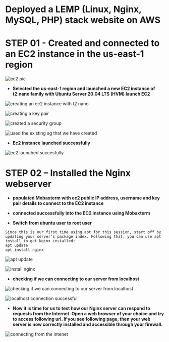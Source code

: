 
# Deployed a LEMP (Linux, Nginx, MySQL, PHP) stack website on AWS

# STEP 01 - Created and connected to an EC2 instance in the us-east-1 region

![ec2 pic](https://github.com/titusnangitech/LEMP-web-stack-implementation-project/assets/128609800/f43b1685-2d20-4b4d-b811-598b7960532c)

- **Selected the us-east-1 region and launched a new EC2 instance of t2.nano family with Ubuntu Server 20.04 LTS (HVM) launch EC2**

![creating an ec2 instance with t2 nano](https://github.com/titusnangitech/LEMP-web-stack-implementation-project/assets/128609800/67ef9089-e6f1-47c8-aa34-a8b757c75876)


![creating a key pair](https://github.com/titusnangitech/LEMP-web-stack-implementation-project/assets/128609800/2a786407-a7dc-4453-9aad-1b71c6e82796)

![created a security group](https://github.com/titusnangitech/LEMP-web-stack-implementation-project/assets/128609800/f75c3051-822c-45b6-9c1e-c27bc34dcddc)

![used the existing sg that we have created](https://github.com/titusnangitech/LEMP-web-stack-implementation-project/assets/128609800/09b6ee80-17ce-4606-8996-ff6b6a5efbfd)

- **Ec2 instance launched successfully**

![ec2 launched succesfully](https://github.com/titusnangitech/LEMP-web-stack-implementation-project/assets/128609800/50e3eced-4a1e-4de3-aa48-5b3b091e3be2)

# STEP 02 – Installed the Nginx webserver

- **populated Mobaxterm with ec2 public IP address, username and key pair details to connect to the EC2 instance**




- **connected successfully into the EC2 instance using Mobaxterm**


- **Switch from ubuntu user to root user**


```
Since this is our first time using apt for this session, start off by updating your server’s package index. Following that, you can use apt install to get Nginx installed:
apt update
apt install nginx
```
![apt update](https://github.com/titusnangitech/LEMP-web-stack-implementation-project/assets/128609800/cd192bec-dd02-46f5-a709-5a5e7947239f)

![install nginx](https://github.com/titusnangitech/LEMP-web-stack-implementation-project/assets/128609800/642531de-b1e9-4089-8bf1-a3806e81ee4e)



- **checking if we can connecting to our server from localhost**

![checking if we can connecting to our server from localhost](https://github.com/titusnangitech/LEMP-web-stack-implementation-project/assets/128609800/059f5fb4-552f-4408-a3e7-bccff7379dac)

![localhost connection successful](https://github.com/titusnangitech/LEMP-web-stack-implementation-project/assets/128609800/39a163ac-e048-4fd6-bdec-8df22487daff)

- **Now it is time for us to test how our Nginx server can respond to requests from the Internet. Open a web browser of your choice and try to access following url. If you see following page, then your web server is now correctly installed and accessible through your firewall.**

  
![connecting from the intenet](https://github.com/titusnangitech/LEMP-web-stack-implementation-project/assets/128609800/1997cf0a-89a1-49a8-8ded-ad0ba2f3f874)
